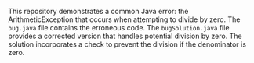 This repository demonstrates a common Java error: the ArithmeticException that occurs when attempting to divide by zero. The `bug.java` file contains the erroneous code. The `bugSolution.java` file provides a corrected version that handles potential division by zero.  The solution incorporates a check to prevent the division if the denominator is zero.